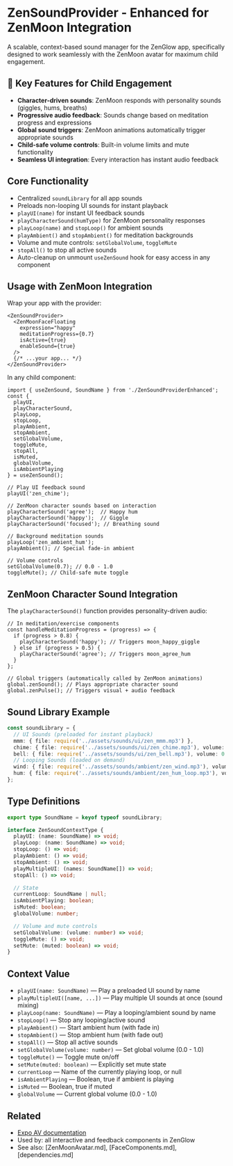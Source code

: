 # ZenSoundProvider - Enhanced for ZenMoon Integration

A scalable, context-based sound manager for the ZenGlow app, specifically designed to work seamlessly with the ZenMoon avatar for maximum child engagement.

## 🌟 **Key Features for Child Engagement**

- **Character-driven sounds**: ZenMoon responds with personality sounds (giggles, hums, breaths)
- **Progressive audio feedback**: Sounds change based on meditation progress and expressions
- **Global sound triggers**: ZenMoon animations automatically trigger appropriate sounds
- **Child-safe volume controls**: Built-in volume limits and mute functionality
- **Seamless UI integration**: Every interaction has instant audio feedback

## Core Functionality

- Centralized `soundLibrary` for all app sounds
- Preloads non-looping UI sounds for instant playback
- `playUI(name)` for instant UI feedback sounds
- `playCharacterSound(humType)` for ZenMoon personality responses
- `playLoop(name)` and `stopLoop()` for ambient sounds
- `playAmbient()` and `stopAmbient()` for meditation backgrounds
- Volume and mute controls: `setGlobalVolume`, `toggleMute`
- `stopAll()` to stop all active sounds
- Auto-cleanup on unmount `useZenSound` hook for easy access in any component

## Usage with ZenMoon Integration

Wrap your app with the provider:

```tsx
<ZenSoundProvider>
  <ZenMoonFaceFloating 
    expression="happy" 
    meditationProgress={0.7}
    isActive={true}
    enableSound={true}
  />
  {/* ...your app... */}
</ZenSoundProvider>
```

In any child component:

```tsx
import { useZenSound, SoundName } from './ZenSoundProviderEnhanced';
const { 
  playUI, 
  playCharacterSound, 
  playLoop, 
  stopLoop, 
  playAmbient, 
  stopAmbient, 
  setGlobalVolume, 
  toggleMute, 
  stopAll,
  isMuted, 
  globalVolume, 
  isAmbientPlaying 
} = useZenSound();

// Play UI feedback sound
playUI('zen_chime');

// ZenMoon character sounds based on interaction
playCharacterSound('agree');  // Happy hum
playCharacterSound('happy');  // Giggle
playCharacterSound('focused'); // Breathing sound

// Background meditation sounds
playLoop('zen_ambient_hum');
playAmbient(); // Special fade-in ambient

// Volume controls
setGlobalVolume(0.7); // 0.0 - 1.0
toggleMute(); // Child-safe mute toggle
```

## ZenMoon Character Sound Integration

The `playCharacterSound()` function provides personality-driven audio:

```tsx
// In meditation/exercise components
const handleMeditationProgress = (progress) => {
  if (progress > 0.8) {
    playCharacterSound('happy'); // Triggers moon_happy_giggle
  } else if (progress > 0.5) {
    playCharacterSound('agree'); // Triggers moon_agree_hum  
  }
};

// Global triggers (automatically called by ZenMoon animations)
global.zenSound(); // Plays appropriate character sound
global.zenPulse(); // Triggers visual + audio feedback
```

## Sound Library Example

```ts
const soundLibrary = {
  // UI Sounds (preloaded for instant playback)
  mmm: { file: require('../assets/sounds/ui/zen_mmm.mp3') },
  chime: { file: require('../assets/sounds/ui/zen_chime.mp3'), volume: 0.6 },
  bell: { file: require('../assets/sounds/ui/zen_bell.mp3'), volume: 0.7 },
  // Looping Sounds (loaded on demand)
  wind: { file: require('../assets/sounds/ambient/zen_wind.mp3'), volume: 0.3, loop: true },
  hum: { file: require('../assets/sounds/ambient/zen_hum_loop.mp3'), volume: 0.4, loop: true },
};
```

## Type Definitions

```ts
export type SoundName = keyof typeof soundLibrary;

interface ZenSoundContextType {
  playUI: (name: SoundName) => void;
  playLoop: (name: SoundName) => void;
  stopLoop: () => void;
  playAmbient: () => void;
  stopAmbient: () => void;
  playMultipleUI: (names: SoundName[]) => void;
  stopAll: () => void;

  // State
  currentLoop: SoundName | null;
  isAmbientPlaying: boolean;
  isMuted: boolean;
  globalVolume: number;

  // Volume and mute controls
  setGlobalVolume: (volume: number) => void;
  toggleMute: () => void;
  setMute: (muted: boolean) => void;
}
```

## Context Value

- `playUI(name: SoundName)` — Play a preloaded UI sound by name
- `playMultipleUI([name, ...])` — Play multiple UI sounds at once (sound mixing)
- `playLoop(name: SoundName)` — Play a looping/ambient sound by name
- `stopLoop()` — Stop any looping/active sound
- `playAmbient()` — Start ambient hum (with fade in)
- `stopAmbient()` — Stop ambient hum (with fade out)
- `stopAll()` — Stop all active sounds
- `setGlobalVolume(volume: number)` — Set global volume (0.0 - 1.0)
- `toggleMute()` — Toggle mute on/off
- `setMute(muted: boolean)` — Explicitly set mute state
- `currentLoop` — Name of the currently playing loop, or null
- `isAmbientPlaying` — Boolean, true if ambient is playing
- `isMuted` — Boolean, true if muted
- `globalVolume` — Current global volume (0.0 - 1.0)

## Related

- [Expo AV documentation](https://docs.expo.dev/versions/latest/sdk/av/)
- Used by: all interactive and feedback components in ZenGlow
- See also: [ZenMoonAvatar.md], [FaceComponents.md], [dependencies.md]
